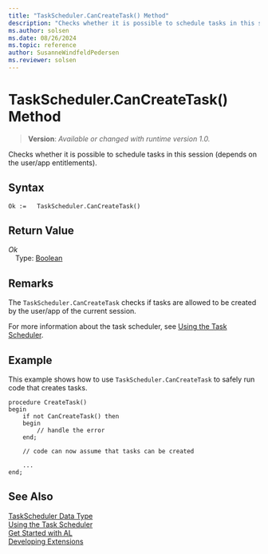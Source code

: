 ```yaml
---
title: "TaskScheduler.CanCreateTask() Method"
description: "Checks whether it is possible to schedule tasks in this session (depends on the user/app entitlements)."
ms.author: solsen
ms.date: 08/26/2024
ms.topic: reference
author: SusanneWindfeldPedersen
ms.reviewer: solsen
---
```

[//]: # (START>DO_NOT_EDIT)
[//]: # (IMPORTANT:Do not edit any of the content between here and the END>DO_NOT_EDIT.)
[//]: # (Any modifications should be made in the .xml files in the ModernDev repo.)
# TaskScheduler.CanCreateTask() Method
> **Version**: _Available or changed with runtime version 1.0._

Checks whether it is possible to schedule tasks in this session (depends on the user/app entitlements).


## Syntax
```AL
Ok :=   TaskScheduler.CanCreateTask()
```

## Return Value
*Ok*  
&emsp;Type: [Boolean](../boolean/boolean-data-type.md)  



[//]: # (IMPORTANT: END>DO_NOT_EDIT)


## Remarks

The `TaskScheduler.CanCreateTask` checks if tasks are allowed to be created by the user/app of the current session. 

For more information about the task scheduler, see [Using the Task Scheduler](../../devenv-task-scheduler.md). 

## Example

This example shows how to use `TaskScheduler.CanCreateTask` to safely run code that creates tasks.

```AL
procedure CreateTask()
begin
    if not CanCreateTask() then 
    begin
        // handle the error
    end;

    // code can now assume that tasks can be created

    ...
end;
```

## See Also

[TaskScheduler Data Type](taskscheduler-data-type.md)  
[Using the Task Scheduler](../../devenv-task-scheduler.md)   
[Get Started with AL](../../devenv-get-started.md)  
[Developing Extensions](../../devenv-dev-overview.md)